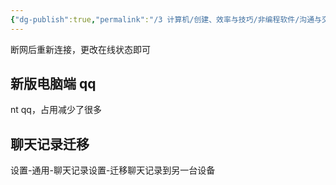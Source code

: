 ```yaml
---
{"dg-publish":true,"permalink":"/3 计算机/创建、效率与技巧/非编程软件/沟通与交流/Qq/","title":"Qq"}
---
```



断网后重新连接，更改在线状态即可

## 新版电脑端 qq
nt qq，占用减少了很多

## 聊天记录迁移
设置-通用-聊天记录设置-迁移聊天记录到另一台设备
